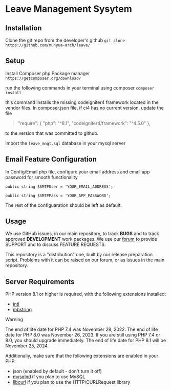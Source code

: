 # Leave Management Sysytem

## Installation 

Clone the git repo from the developer's github
`git clone https://github.com/munyua-arch/leave/`



## Setup

Install Composer php Package manager
`https://getcomposer.org/download/`

run the following commands in your terminal using composer
`composer install`

this command installs the missing codeigniter4 framework located in the vendor files.
In composer.json file, if ci4 has no current version, update the file 

>"require": {
>       "php": "^8.1",
>      "codeigniter4/framework": "^4.5.0"
> },

to the version that was committed to github.

Import the `leave_mngt.sql` database in your mysql server

## Email Feature Configuration

In Config/Email.php file, configure your email address and email app password for smooth 
functionality

`public string $SMTPUser = 'YOUR_EMAIL_ADDRESS';`

`public string $SMTPPass = 'YOUR_APP_PASSWORD';`

The rest of the configuaration should be left as default.

## Usage

We use GitHub issues, in our main repository, to track **BUGS** and to track approved **DEVELOPMENT** work packages.
We use our [forum](http://forum.codeigniter.com) to provide SUPPORT and to discuss
FEATURE REQUESTS.

This repository is a "distribution" one, built by our release preparation script.
Problems with it can be raised on our forum, or as issues in the main repository.

## Server Requirements

PHP version 8.1 or higher is required, with the following extensions installed:

- [intl](http://php.net/manual/en/intl.requirements.php)
- [mbstring](http://php.net/manual/en/mbstring.installation.php)

> [!WARNING]
> The end of life date for PHP 7.4 was November 28, 2022.
> The end of life date for PHP 8.0 was November 26, 2023.
> If you are still using PHP 7.4 or 8.0, you should upgrade immediately.
> The end of life date for PHP 8.1 will be November 25, 2024.

Additionally, make sure that the following extensions are enabled in your PHP:

- json (enabled by default - don't turn it off)
- [mysqlnd](http://php.net/manual/en/mysqlnd.install.php) if you plan to use MySQL
- [libcurl](http://php.net/manual/en/curl.requirements.php) if you plan to use the HTTP\CURLRequest library

